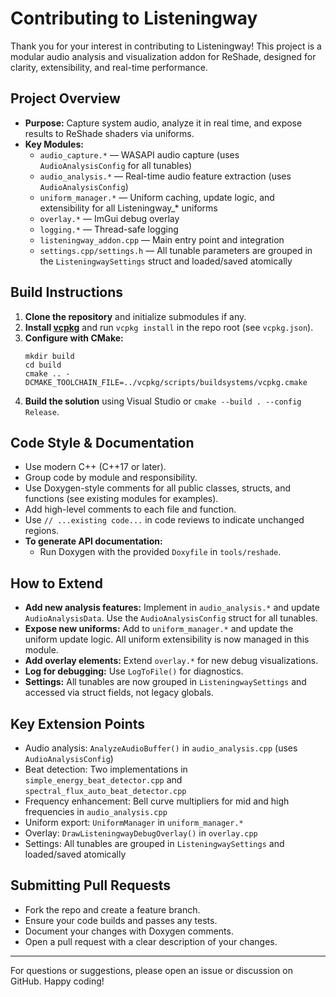 # Contributing to Listeningway

Thank you for your interest in contributing to Listeningway! This project is a modular audio analysis and visualization addon for ReShade, designed for clarity, extensibility, and real-time performance.

## Project Overview
- **Purpose:** Capture system audio, analyze it in real time, and expose results to ReShade shaders via uniforms.
- **Key Modules:**
  - `audio_capture.*` — WASAPI audio capture (uses `AudioAnalysisConfig` for all tunables)
  - `audio_analysis.*` — Real-time audio feature extraction (uses `AudioAnalysisConfig`)
  - `uniform_manager.*` — Uniform caching, update logic, and extensibility for all Listeningway_* uniforms
  - `overlay.*` — ImGui debug overlay
  - `logging.*` — Thread-safe logging
  - `listeningway_addon.cpp` — Main entry point and integration
  - `settings.cpp/settings.h` — All tunable parameters are grouped in the `ListeningwaySettings` struct and loaded/saved atomically

## Build Instructions
1. **Clone the repository** and initialize submodules if any.
2. **Install [vcpkg](https://github.com/microsoft/vcpkg)** and run `vcpkg install` in the repo root (see `vcpkg.json`).
3. **Configure with CMake:**
   ```
   mkdir build
   cd build
   cmake .. -DCMAKE_TOOLCHAIN_FILE=../vcpkg/scripts/buildsystems/vcpkg.cmake
   ```
4. **Build the solution** using Visual Studio or `cmake --build . --config Release`.

## Code Style & Documentation
- Use modern C++ (C++17 or later).
- Group code by module and responsibility.
- Use Doxygen-style comments for all public classes, structs, and functions (see existing modules for examples).
- Add high-level comments to each file and function.
- Use `// ...existing code...` in code reviews to indicate unchanged regions.
- **To generate API documentation:**
  - Run Doxygen with the provided `Doxyfile` in `tools/reshade`.

## How to Extend
- **Add new analysis features:** Implement in `audio_analysis.*` and update `AudioAnalysisData`. Use the `AudioAnalysisConfig` struct for all tunables.
- **Expose new uniforms:** Add to `uniform_manager.*` and update the uniform update logic. All uniform extensibility is now managed in this module.
- **Add overlay elements:** Extend `overlay.*` for new debug visualizations.
- **Log for debugging:** Use `LogToFile()` for diagnostics.
- **Settings:** All tunables are now grouped in `ListeningwaySettings` and accessed via struct fields, not legacy globals.

## Key Extension Points
- Audio analysis: `AnalyzeAudioBuffer()` in `audio_analysis.cpp` (uses `AudioAnalysisConfig`)
- Beat detection: Two implementations in `simple_energy_beat_detector.cpp` and `spectral_flux_auto_beat_detector.cpp`
- Frequency enhancement: Bell curve multipliers for mid and high frequencies in `audio_analysis.cpp`
- Uniform export: `UniformManager` in `uniform_manager.*`
- Overlay: `DrawListeningwayDebugOverlay()` in `overlay.cpp`
- Settings: All tunables are grouped in `ListeningwaySettings` and loaded/saved atomically

## Submitting Pull Requests
- Fork the repo and create a feature branch.
- Ensure your code builds and passes any tests.
- Document your changes with Doxygen comments.
- Open a pull request with a clear description of your changes.

---
For questions or suggestions, please open an issue or discussion on GitHub. Happy coding!